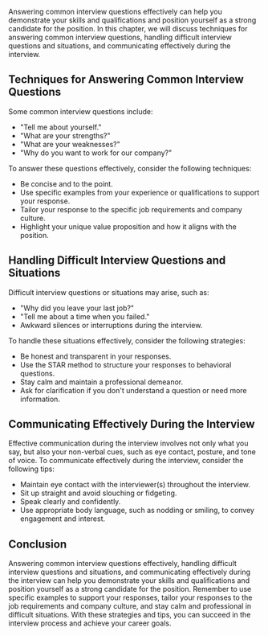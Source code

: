 
Answering common interview questions effectively can help you demonstrate your skills and qualifications and position yourself as a strong candidate for the position. In this chapter, we will discuss techniques for answering common interview questions, handling difficult interview questions and situations, and communicating effectively during the interview.

Techniques for Answering Common Interview Questions
---------------------------------------------------

Some common interview questions include:

* "Tell me about yourself."
* "What are your strengths?"
* "What are your weaknesses?"
* "Why do you want to work for our company?"

To answer these questions effectively, consider the following techniques:

* Be concise and to the point.
* Use specific examples from your experience or qualifications to support your response.
* Tailor your response to the specific job requirements and company culture.
* Highlight your unique value proposition and how it aligns with the position.

Handling Difficult Interview Questions and Situations
-----------------------------------------------------

Difficult interview questions or situations may arise, such as:

* "Why did you leave your last job?"
* "Tell me about a time when you failed."
* Awkward silences or interruptions during the interview.

To handle these situations effectively, consider the following strategies:

* Be honest and transparent in your responses.
* Use the STAR method to structure your responses to behavioral questions.
* Stay calm and maintain a professional demeanor.
* Ask for clarification if you don't understand a question or need more information.

Communicating Effectively During the Interview
----------------------------------------------

Effective communication during the interview involves not only what you say, but also your non-verbal cues, such as eye contact, posture, and tone of voice. To communicate effectively during the interview, consider the following tips:

* Maintain eye contact with the interviewer(s) throughout the interview.
* Sit up straight and avoid slouching or fidgeting.
* Speak clearly and confidently.
* Use appropriate body language, such as nodding or smiling, to convey engagement and interest.

Conclusion
----------

Answering common interview questions effectively, handling difficult interview questions and situations, and communicating effectively during the interview can help you demonstrate your skills and qualifications and position yourself as a strong candidate for the position. Remember to use specific examples to support your responses, tailor your responses to the job requirements and company culture, and stay calm and professional in difficult situations. With these strategies and tips, you can succeed in the interview process and achieve your career goals.
